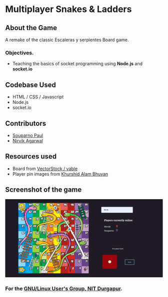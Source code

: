 # Multiplayer Snakes & Ladders

## About the Game

A remake of the classic Escaleras y serpientes Board game.

### Objectives.

- Teaching the basics of socket programming using **Node.js** and **socket.io**

## Codebase Used

- HTML / CSS / Javascript
- Node.js
- socket.io

## Contributors

- [Souparno Paul](https://www.github.com/Soupaul)
- [Nirvik Agarwal](https://www.github.com/nirvikagarwal)

## Resources used

- Board from [VectorStock / vable](https://www.vectorstock.com/royalty-free-vector/snake-and-ladder-and-rocket-game-vector-8154064%22)
- Player pin images from [Khurshid Alam Bhuyan](https://opengameart.org/users/khurs10101)

## Screenshot of the game

![working image](snakes_and_ladders.png)

### For the [GNU/Linux User's Group, NIT Durgapur](https://www.github.com/lugnitdgp).
